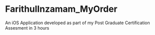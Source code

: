 # FarithulInzamam_MyOrder

An iOS Application developed as part of my Post Graduate Certification Assesment in 3 hours
